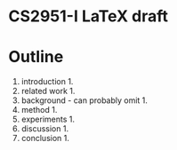 # CS2951-I LaTeX draft

# Outline

1. introduction
   1. 
2. related work
   1. 
3. background - can probably omit
   1. 
4. method
   1. 
5. experiments
   1. 
6. discussion
   1. 
7. conclusion
   1. 


